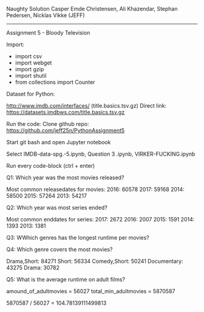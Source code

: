 Naughty Solution Casper Emde Christensen, Ali Khazendar, Stephan Pedersen, Nicklas Vikke (JEFF)

----------------------------------------------------------------------------------------------------------------------------

Assignment 5 - Bloody Television

Import:
- import csv
- import webget
- import gzip
- import shutil
- from collections import Counter

Dataset for Python:

http://www.imdb.com/interfaces/ (title.basics.tsv.gz) Direct link: https://datasets.imdbws.com/title.basics.tsv.gz

Run the code:
Clone github repo: https://github.com/jeff25n/PythonAssignment5

Start git bash and open Jupyter notebook

Select IMDB-data-spg.-5.ipynb, Question 3 .ipynb, VIRKER-FUCKING.ipynb

Run every code-block (ctrl + enter)


Q1: Which year was the most movies released?

Most common releasedates for movies:
2016:   60578
2017:   59168
2014:   58500
2015:   57264
2013:   54217

Q2: Which year was most series ended?

Most common enddates for series:
2017:    2672
2016:    2007
2015:    1591
2014:    1393
2013:    1381

Q3: WWhich genres has the longest runtime per movies?

Q4: Which genre covers the most movies?

Drama,Short:   84271
Short:   56334
Comedy,Short:   50241
Documentary:   43275
Drama:   30782

Q5: What is the average runtime on adult films?

amound_of_adultmovies = 56027
total_min_adultmovies = 5870587

5870587 / 56027 =  104.78139111499813
